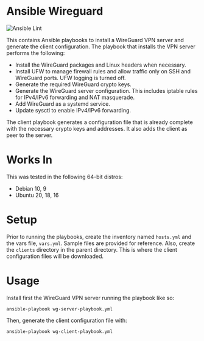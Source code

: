 # Ansible Wireguard

![Ansible Lint](https://github.com/jpasilan/ansible-wireguard/workflows/Ansible%20Lint/badge.svg)

This contains Ansible playbooks to install a WireGuard VPN server and generate the client configuration. The playbook that installs the VPN server performs the following:

* Install the WireGuard packages and Linux headers when necessary.
* Install UFW to manage firewall rules and allow traffic only on SSH and WireGuard ports. UFW logging is turned off.
* Generate the required WireGuard crypto keys.
* Generate the WireGuard server configuration. This includes iptable rules for IPv4/IPv6 forwarding and NAT masquerade.
* Add WireGuard as a systemd service.
* Update sysctl to enable IPv4/IPv6 forwarding.

The client playbook generates a configuration file that is already complete with the necessary crypto keys and addresses. It also adds the client as peer to the server.

# Works In

This was tested in the following 64-bit distros:

* Debian 10, 9
* Ubuntu 20, 18, 16

# Setup

Prior to running the playbooks, create the inventory named `hosts.yml` and the vars file, `vars.yml`. Sample files are provided for reference.
Also, create the `clients` directory in the parent directory. This is where the client configuration files will be downloaded.

# Usage

Install first the WireGuard VPN server running the playbook like so:

`ansible-playbook wg-server-playbook.yml`

Then, generate the client configuration file with:

`ansible-playbook wg-client-playbook.yml`
